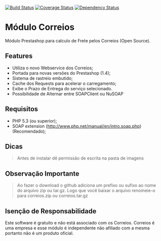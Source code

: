 [![Build Status](https://travis-ci.org/XRSites/correios.png)](https://travis-ci.org/XRSites/correios)
[![Coverage Status](https://coveralls.io/repos/XRSites/correios/badge.png)](https://coveralls.io/r/XRSites/correios)
[![Dependency Status](https://www.versioneye.com/user/projects/5918cec5eb858e0051b5966b/badge.svg?style=flat-square)](https://www.versioneye.com/user/projects/5918cec5eb858e0051b5966b)

Módulo Correios
===============

Módulo Prestashop para calculo de Frete pelos Correios (Open Source).

Features
--------

* Utiliza o novo Webservice dos Correios;
* Portada para novas versões do Prestashop (1.4);
* Sistema de rastreio embutido;
* Cache dos Requests para acelerar o carregamento;
* Exibe o Prazo de Entrega do serviço selecionado.
* Possibilidade de Alternar entre SOAPClient ou NuSOAP

Requisitos
----------

* PHP 5.3 (ou superior);
* SOAP extension (http://www.php.net/manual/en/intro.soap.php) (Recomendado);

Dicas
-----

> Antes de instalar dê permissão de escrita na pasta de imagens

Observação Importante
---------------------

> Ao fazer o download o github adiciona um prefixo ou sufixo ao nome do arquivo zip ou tar.gz.
> Logo que você baixar o arquivo renomeie-o para correios.zip ou correios.tar.gz

Isenção de Responsabilidade
---------------------------

Este software é gratuito e não está associado com os Correios. 
Correios é uma empresa e esse módulo é independente não afiliado com a mesma portanto não é 
um produto oficial.

